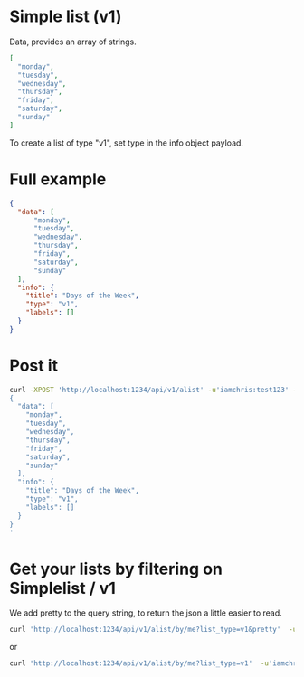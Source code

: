 # Simple list (v1)

Data, provides an array of strings.

```json
[
  "monday",
  "tuesday",
  "wednesday",
  "thursday",
  "friday",
  "saturday",
  "sunday"
]
```

To create a list of type "v1", set type in the info object payload.

# Full example
```json
{
  "data": [
      "monday",
      "tuesday",
      "wednesday",
      "thursday",
      "friday",
      "saturday",
      "sunday"
  ],
  "info": {
    "title": "Days of the Week",
    "type": "v1",
    "labels": []
  }
}
```

# Post it

```sh
curl -XPOST 'http://localhost:1234/api/v1/alist' -u'iamchris:test123' -d'
{
  "data": [
    "monday",
    "tuesday",
    "wednesday",
    "thursday",
    "friday",
    "saturday",
    "sunday"
  ],
  "info": {
    "title": "Days of the Week",
    "type": "v1",
    "labels": []
  }
}
'
```

# Get your lists by filtering on Simplelist / v1
We add pretty to the query string, to return the json a little easier to read.
```sh
curl 'http://localhost:1234/api/v1/alist/by/me?list_type=v1&pretty'  -u'iamchris:test123'
```
or
```sh
curl 'http://localhost:1234/api/v1/alist/by/me?list_type=v1'  -u'iamchris:test123'
```
